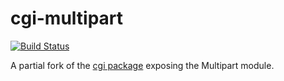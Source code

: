 # cgi-multipart
[![Build Status](https://travis-ci.org/silkapp/cgi-multipart.svg?branch=master)](https://travis-ci.org/silkapp/cgi-multipart)

A partial fork of the [cgi package](http://hackage.haskell.org/package/cgi) exposing the Multipart module.
